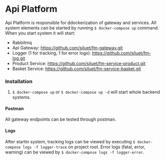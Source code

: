 # Api Platform
Api Platform is responsible for ddockerization of gateway and services.
All system elements can be started by running `$ docker-compose up` command.
When you start system it will start:
- Rabbitmq
- Api Gateway: https://github.com/siluet/fm-gateway.git
- Logger (1 for tracking, 1 for error logs): https://github.com/siluet/fm-log.git
- Product Service: https://github.com/siluet/fm-service-product.git
- Basket Service: https://github.com/siluet/fm-service-basket.git

### Installation
1. `$ docker-compose up`  or  `$ docker-compose up -d` will start whole backend systems.

#### Postman
All gateway endpoints can be tested through postman.

#### Logs
After startin system, tracking logs can be viewed by executing `$ docker-compose logs -f logger-trace` on project root.
Error logs (fatal, error, warning) can be viewed by `$ docker-compose logs -f logger-error`.
